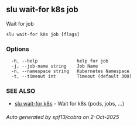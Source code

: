 ## slu wait-for k8s job

Wait for job

```
slu wait-for k8s job [flags]
```

### Options

```
  -h, --help               help for job
  -j, --job-name string    Job Name
  -n, --namespace string   Kubernetes Namespace
  -t, --timeout int        Timeout (default 300)
```

### SEE ALSO

* [slu wait-for k8s](slu_wait-for_k8s.md)	 - Wait for k8s (pods, jobs, ...)

###### Auto generated by spf13/cobra on 2-Oct-2025
